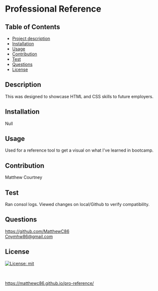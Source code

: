 # Professional Reference

## Table of Contents
  - [Project description](#description)
  - [Installation](#installation)
  - [Usage](#usage)
  - [Contribution](#contribution)
  - [Test](#test)
  - [Questions](#questions)
  - [License](#license)

  ## Description
  This was designed to showcase HTML and CSS skills to future employers.

  ## Installation
  Null

  ## Usage
  Used for a reference tool to get a visual on what I've learned in bootcamp.



  ## Contribution
  Matthew Courtney
 

  ## Test
  Ran consol logs. Viewed changes on local/Github to verify compatibility.

  ## Questions
  https://github.com/MatthewC86<br>
  Cnymhw86@gmail.com


  ## License
  [![License: mit](https://img.shields.io/badge/License-MIT-yellow.svg)](https://opensource.org/licenses/MIT)<br><br><br>

 https://matthewc86.github.io/pro-reference/

